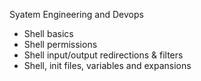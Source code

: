 Syatem Engineering and Devops

- Shell basics
- Shell permissions
- Shell input/output redirections & filters
- Shell, init files, variables and expansions
